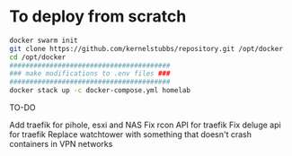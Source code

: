 # To deploy from scratch
```sh
docker swarm init
git clone https://github.com/kernelstubbs/repository.git /opt/docker 
cd /opt/docker
########################################
### make modifications to .env files ###
########################################
docker stack up -c docker-compose.yml homelab
```



TO-DO

Add traefik for pihole, esxi and NAS
Fix rcon API for traefik
Fix deluge api for traefik
Replace watchtower with something that doesn't crash containers in VPN networks

